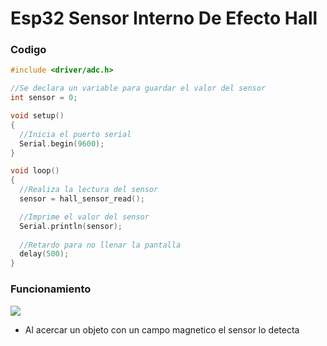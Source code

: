 # Esp32 Sensor Interno De Efecto Hall

### Codigo
```c++
#include <driver/adc.h>

//Se declara un variable para guardar el valor del sensor
int sensor = 0;

void setup() 
{
  //Inicia el puerto serial
  Serial.begin(9600);
}

void loop() 
{
  //Realiza la lectura del sensor
  sensor = hall_sensor_read();

  //Imprime el valor del sensor
  Serial.println(sensor);
  
  //Retardo para no llenar la pantalla
  delay(500);
}
```

### Funcionamiento
![](https://github.com/IDiegoUlises/Esp32-Sensor-Interno-De-Efecto-Hall/blob/main/Images/Esp32-Sensor-Hall-Interno.gif)
* Al acercar un objeto con un campo magnetico el sensor lo detecta
